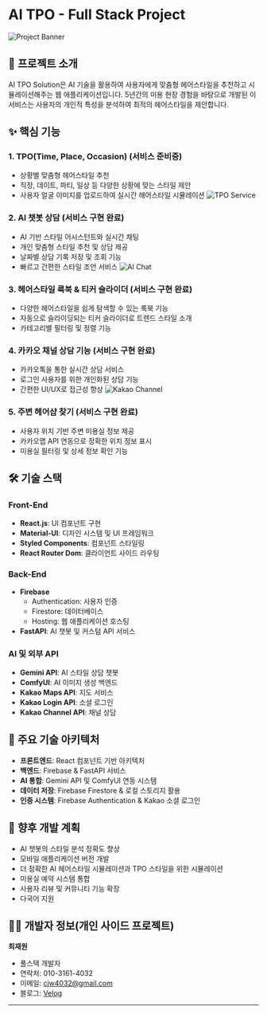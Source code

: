 # AI TPO - Full Stack Project
![Project Banner](https://via.placeholder.com/1200x300?text=AI+Hair+Solution)

## 📱 프로젝트 소개
AI TPO Solution은 AI 기술을 활용하여 사용자에게 맞춤형 헤어스타일을 추천하고 시뮬레이션해주는 웹 애플리케이션입니다. 
5년간의 미용 현장 경험을 바탕으로 개발된 이 서비스는 사용자의 개인적 특성을 분석하여 최적의 헤어스타일을 제안합니다.

## ✨ 핵심 기능

### 1. TPO(Time, Place, Occasion) (서비스 준비중)
- 상황별 맞춤형 헤어스타일 추천
- 직장, 데이트, 파티, 일상 등 다양한 상황에 맞는 스타일 제안
- 사용자 얼굴 이미지를 업로드하여 실시간 헤어스타일 시뮬레이션
![TPO Service](https://via.placeholder.com/800x400?text=TPO+Service+Screenshot)

### 2. AI 챗봇 상담 (서비스 구현 완료)
- AI 기반 스타일 어시스턴트와 실시간 채팅
- 개인 맞춤형 스타일 추천 및 상담 제공
- 날짜별 상담 기록 저장 및 조회 기능
- 빠르고 간편한 스타일 조언 서비스
![AI Chat](https://via.placeholder.com/800x400?text=AI+Style+Assistant+Chat)

### 3. 헤어스타일 룩북 & 티커 슬라이더 (서비스 구현 완료)
- 다양한 헤어스타일을 쉽게 탐색할 수 있는 룩북 기능
- 자동으로 슬라이딩되는 티커 슬라이더로 트렌드 스타일 소개
- 카테고리별 필터링 및 정렬 기능

### 4. 카카오 채널 상담 기능 (서비스 구현 완료)
- 카카오톡을 통한 실시간 상담 서비스
- 로그인 사용자를 위한 개인화된 상담 기능
- 간편한 UI/UX로 접근성 향상
![Kakao Channel](https://via.placeholder.com/800x400?text=Kakao+Channel+Consultation)

### 5. 주변 헤어샵 찾기 (서비스 구현 완료)
- 사용자 위치 기반 주변 미용실 정보 제공
- 카카오맵 API 연동으로 정확한 위치 정보 표시
- 미용실 필터링 및 상세 정보 확인 기능

## 🛠️ 기술 스택

### Front-End
- **React.js**: UI 컴포넌트 구현
- **Material-UI**: 디자인 시스템 및 UI 프레임워크
- **Styled Components**: 컴포넌트 스타일링
- **React Router Dom**: 클라이언트 사이드 라우팅

### Back-End
- **Firebase**
  - Authentication: 사용자 인증
  - Firestore: 데이터베이스
  - Hosting: 웹 애플리케이션 호스팅
- **FastAPI**: AI 챗봇 및 커스텀 API 서비스

### AI 및 외부 API
- **Gemini API**: AI 스타일 상담 챗봇
- **ComfyUI**: AI 이미지 생성 백엔드
- **Kakao Maps API**: 지도 서비스
- **Kakao Login API**: 소셜 로그인
- **Kakao Channel API**: 채널 상담

## 📂 주요 기술 아키텍처
- **프론트엔드**: React 컴포넌트 기반 아키텍처
- **백엔드**: Firebase & FastAPI 서비스
- **AI 통합**: Gemini API 및 ComfyUI 연동 시스템
- **데이터 저장**: Firebase Firestore & 로컬 스토리지 활용
- **인증 시스템**: Firebase Authentication & Kakao 소셜 로그인

## 🔮 향후 개발 계획
- AI 챗봇의 스타일 분석 정확도 향상
- 모바일 애플리케이션 버전 개발
- 더 정확한 AI 헤어스타일 시뮬레이션과 TPO 스타일을 위한 시뮬레이션 
- 미용실 예약 시스템 통합 
- 사용자 리뷰 및 커뮤니티 기능 확장
- 다국어 지원

## 👨‍💻 개발자 정보(개인 사이드 프로젝트)
**최재원**
- 풀스택 개발자
- 연락처: 010-3161-4032
- 이메일: cjw4032@gmail.com
- 블로그: [Velog](https://velog.io/@cjw4032/posts)
---
